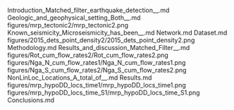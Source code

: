 Introduction_Matched_filter_earthquake_detection__.md
Geologic_and_geophysical_setting_Both__.md
figures/mrp_tectonic2/mrp_tectonic2.png
Known_seismicity_Microseismicity_has_been__.md
Network.md
Dataset.md
figures/2015_dets_point_density2/2015_dets_point_density2.png
Methodology.md
Results_and_discussion_Matched_Filter__.md
figures/Rot_cum_flow_rates2/Rot_cum_flow_rates2.png
figures/Nga_N_cum_flow_rates1/Nga_N_cum_flow_rates1.png
figures/Nga_S_cum_flow_rates2/Nga_S_cum_flow_rates2.png
NonLinLoc_Locations_A_total_of__.md
Results.md
figures/mrp_hypoDD_locs_time1/mrp_hypoDD_locs_time1.png
figures/mrp_hypoDD_locs_time_S1/mrp_hypoDD_locs_time_S1.png
Conclusions.md